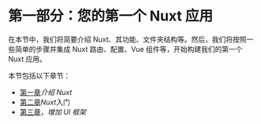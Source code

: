 # 第一部分：您的第一个 Nuxt 应用

在本节中，我们将简要介绍 Nuxt、其功能、文件夹结构等。然后，我们将按照一些简单的步骤并集成 Nuxt 路由、配置、Vue 组件等，开始构建我们的第一个 Nuxt 应用。

本节包括以下章节：

*   [第一章](01.html)*介绍 Nuxt*
*   [第二章](02.html)*Nuxt*入门
*   [第三章](03.html)，*增加 UI 框架*